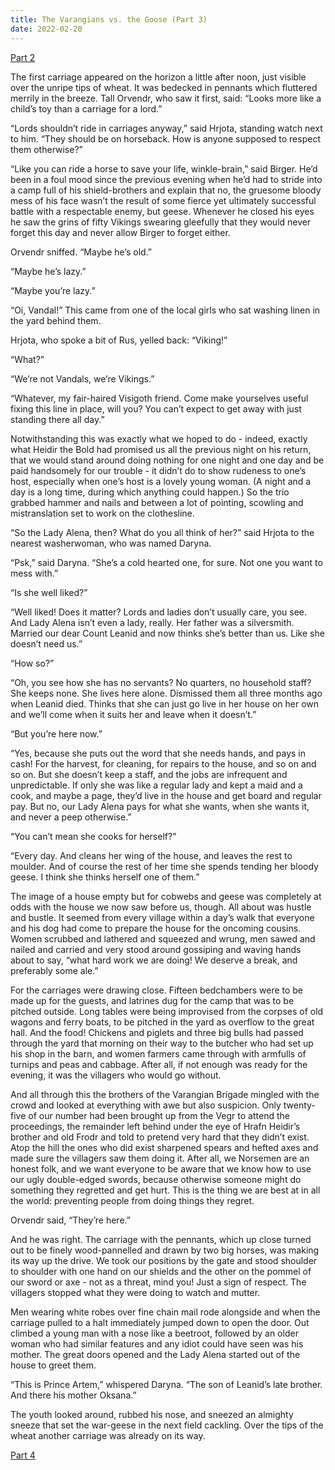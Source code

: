 ```yaml
---
title: The Varangians vs. the Goose (Part 3)
date: 2022-02-20
---
```


<a href="./varangians-vs-goose-2">Part 2</a>

The first carriage appeared on the horizon a little after noon, just visible over the unripe tips of wheat. It was bedecked in pennants which fluttered merrily in the breeze. Tall Orvendr, who saw it first, said: “Looks more like a child’s toy than a carriage for a lord.”

“Lords shouldn’t ride in carriages anyway,” said Hrjota, standing watch next to him. “They should be on horseback. How is anyone supposed to respect them otherwise?”

“Like you can ride a horse to save your life, winkle-brain,” said Birger. He’d been in a foul mood since the previous evening when he’d had to stride into a camp full of his shield-brothers and explain that no, the gruesome bloody mess of his face wasn’t the result of some fierce yet ultimately successful battle with a respectable enemy, but geese. Whenever he closed his eyes he saw the grins of fifty Vikings swearing gleefully that they would never forget this day and never allow Birger to forget either.

Orvendr sniffed. “Maybe he’s old.”

“Maybe he’s lazy.”

“Maybe you’re lazy.”

“Oi, Vandal!” This came from one of the local girls who sat washing linen in the yard behind them.

Hrjota, who spoke a bit of Rus, yelled back: “Viking!”

“What?”

“We’re not Vandals, we’re Vikings.”

“Whatever, my fair-haired Visigoth friend. Come make yourselves useful fixing this line in place, will you? You can’t expect to get away with just standing there all day.”

Notwithstanding this was exactly what we hoped to do - indeed, exactly what Heidir the Bold had promised us all the previous night on his return, that we would stand around doing nothing for one night and one day and be paid handsomely for our trouble - it didn’t do to show rudeness to one’s host, especially when one’s host is a lovely young woman. (A night and a day is a long time, during which anything could happen.) So the trio grabbed hammer and nails and between a lot of pointing, scowling and mistranslation set to work on the clothesline.

“So the Lady Alena, then? What do you all think of her?” said Hrjota to the nearest washerwoman, who was named Daryna.

“Psk,” said Daryna. “She’s a cold hearted one, for sure. Not one you want to mess with.”

“Is she well liked?”

“Well liked! Does it matter? Lords and ladies don’t usually care, you see. And Lady Alena isn’t even a lady, really. Her father was a silversmith. Married our dear Count Leanid and now thinks she’s better than us. Like she doesn’t need us.”

“How so?”

“Oh, you see how she has no servants? No quarters, no household staff? She keeps none. She lives here alone. Dismissed them all three months ago when Leanid died. Thinks that she can just go live in her house on her own and we’ll come when it suits her and leave when it doesn’t.”

“But you’re here now.”

“Yes, because she puts out the word that she needs hands, and pays in cash! For the harvest, for cleaning, for repairs to the house, and so on and so on. But she doesn’t keep a staff, and the jobs are infrequent and unpredictable. If only she was like a regular lady and kept a maid and a cook, and maybe a page, they’d live in the house and get board and regular pay. But no, our Lady Alena pays for what she wants, when she wants it, and never a peep otherwise.”

“You can’t mean she cooks for herself?”

“Every day. And cleans her wing of the house, and leaves the rest to moulder. And of course the rest of her time she spends tending her bloody geese. I think she thinks herself one of them.”

The image of a house empty but for cobwebs and geese was completely at odds with the house we now saw before us, though. All about was hustle and bustle. It seemed from every village within a day’s walk that everyone and his dog had come to prepare the house for the oncoming cousins. Women scrubbed and lathered and squeezed and wrung, men sawed and nailed and carried and very stood around gossiping and waving hands about to say, “what hard work we are doing! We deserve a break, and preferably some ale.”

For the carriages were drawing close. Fifteen bedchambers were to be made up for the guests, and latrines dug for the camp that was to be pitched outside. Long tables were being improvised from the corpses of old wagons and ferry boats, to be pitched in the yard as overflow to the great hall. And the food! Chickens and piglets and three big bulls had passed through the yard that morning on their way to the butcher who had set up his shop in the barn, and women farmers came through with armfulls of turnips and peas and cabbage. After all, if not enough was ready for the evening, it was the villagers who would go without.

And all through this the brothers of the Varangian Brigade mingled with the crowd and looked at everything with awe but also suspicion. Only twenty-five of our number had been brought up from the Vegr to attend the proceedings, the remainder left behind under the eye of Hrafn Heidir’s brother and old Frodr and told to pretend very hard that they didn’t exist. Atop the hill the ones who did exist sharpened spears and hefted axes and made sure the villagers saw them doing it. After all, we Norsemen are an honest folk, and we want everyone to be aware that we know how to use our ugly double-edged swords, because otherwise someone might do something they regretted and get hurt. This is the thing we are best at in all the world: preventing people from doing things they regret.

Orvendr said, “They’re here.”

And he was right. The carriage with the pennants, which up close turned out to be finely wood-pannelled and drawn by two big horses, was making its way up the drive. We took our positions by the gate and stood shoulder to shoulder with one hand on our shields and the other on the pommel of our sword or axe - not as a threat, mind you! Just a sign of respect. The villagers stopped what they were doing to watch and mutter.

Men wearing white robes over fine chain mail rode alongside and when the carriage pulled to a halt immediately jumped down to open the door. Out climbed a young man with a nose like a beetroot, followed by an older woman who had similar features and any idiot could have seen was his mother. The great doors opened and the Lady Alena started out of the house to greet them.

“This is Prince Artem,” whispered Daryna. “The son of Leanid’s late brother. And there his mother Oksana.”

The youth looked around, rubbed his nose, and sneezed an almighty sneeze that set the war-geese in the next field cackling. Over the tips of the wheat another carriage was already on its way.

<a href="./varangians-vs-goose-4">Part 4</a>
